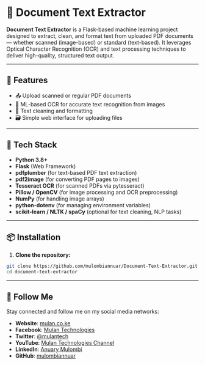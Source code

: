 # 📄 Document Text Extractor

**Document Text Extractor** is a Flask-based machine learning project designed to extract, clean, and format text from uploaded PDF documents — whether scanned (image-based) or standard (text-based). It leverages Optical Character Recognition (OCR) and text processing techniques to deliver high-quality, structured text output.

---

## 🚀 Features

- 📤 Upload scanned or regular PDF documents
- 🧠 ML-based OCR for accurate text recognition from images
- 🧹 Text cleaning and formatting
- 🗃 Simple web interface for uploading files

---

## 🧰 Tech Stack

- **Python 3.8+**
- **Flask** (Web Framework)
- **pdfplumber** (for text-based PDF text extraction)
- **pdf2image** (for converting PDF pages to images)
- **Tesseract OCR** (for scanned PDFs via pytesseract)
- **Pillow / OpenCV** (for image processing and OCR preprocessing)
- **NumPy** (for handling image arrays)
- **python-dotenv** (for managing environment variables)
- **scikit-learn / NLTK / spaCy** (optional for text cleaning, NLP tasks)

---

## 📦 Installation

1. **Clone the repository:**

```bash
git clone https://github.com/mulombiannuar/Document-Text-Extractor.git
cd document-text-extractor
```

---
## 📱 Follow Me

Stay connected and follow me on my social media networks:

- **Website**: [mulan.co.ke](https://mulan.co.ke/)
- **Facebook**: [Mulan Technologies](https://www.facebook.com/mulantech)
- **Twitter**: [@mulantech](https://twitter.com/mulantech)
- **YouTube**: [Mulan Technologies Channel](https://www.youtube.com/channel/UCp0mCqz5l4HsUk3OEwm4S4Q)
- **LinkedIn**: [Anuary Mulombi](https://www.linkedin.com/in/mulombiannuar/)
- **GitHub**: [mulombiannuar](https://github.com/mulombiannuar)

